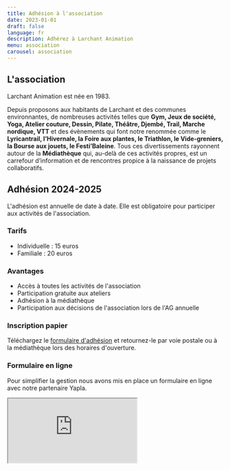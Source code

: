 ```yaml
---
title: Adhésion à l'association
date: 2023-01-01
draft: false
language: fr
description: Adhérez à Larchant Animation
menu: association
carousel: association
---
```

## L'association

Larchant Animation est née en 1983.

Depuis proposons aux habitants de Larchant et des communes environnantes, de nombreuses activités telles que **Gym, Jeux de société, Yoga, Atelier couture, Dessin, Pilate, Théâtre, Djembé, Trail, Marche nordique, VTT** et des évènements qui font notre renommée comme le **Lyricantrail, l’Hivernale, la Foire aux plantes, le Triathlon, le Vide-greniers, la Bourse aux jouets, le Festi’Baleine**. Tous ces divertissements rayonnent autour de la **Médiathèque** qui, au-delà de ces activités propres, est un carrefour d’information et de rencontres propice à la naissance de projets collaboratifs.

## Adhésion 2024-2025

L'adhésion est annuelle de date à date. Elle est obligatoire pour participer aux activités de l'association.


### Tarifs
- Individuelle : 15 euros
- Familiale : 20 euros

### Avantages
- Accès à toutes les activités de l'association
- Participation gratuite aux ateliers
- Adhésion à la médiathèque
- Participation aux décisions de l'association lors de l'AG annuelle

### Inscription papier
Téléchargez le [formulaire d'adhésion](../../evenements/adhesion/2024_inscription.pdf) et retournez-le par voie postale ou à la médiathèque lors des horaires d'ouverture.

### Formulaire en ligne
Pour simplifier la gestion nous avons mis en place un formulaire en ligne avec notre partenaire Yapla.


<iframe src="https://larchant-animation.s2.yapla.com/fr/adhesion2025-12153"></iframe>